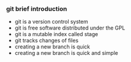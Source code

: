 ### git brief introduction 

* git is a version control system
* git is free software distributed under the GPL
* git is a mutable index called stage
* git tracks changes of files
* creating a new branch is quick
* creating a new branch is quick and simple
